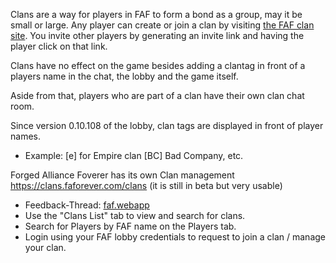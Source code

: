 Clans are a way for players in FAF to form a bond as a group, may it be
small or large. Any player can create or join a clan by visiting [the
FAF clan site](https://clans.faforever.com/clans). You invite other
players by generating an invite link and having the player click on that
link.

Clans have no effect on the game besides adding a clantag in front of a
players name in the chat, the lobby and the game itself.

Aside from that, players who are part of a clan have their own clan chat
room.

Since version 0.10.108 of the lobby, clan tags are displayed in front of
player names.

-   Example: \[e\] for Empire clan \[BC\] Bad Company, etc.

Forged Alliance Foverer has its own Clan management
<https://clans.faforever.com/clans> (it is still in beta but very
usable)

-   Feedback-Thread:
    [faf.webapp](http://forums.faforever.com/viewtopic.php?f=45&t=13840&p=142140#p142139)
-   Use the "Clans List" tab to view and search for clans.
-   Search for Players by FAF name on the Players tab.
-   Login using your FAF lobby credentials to request to join a clan /
    manage your clan.